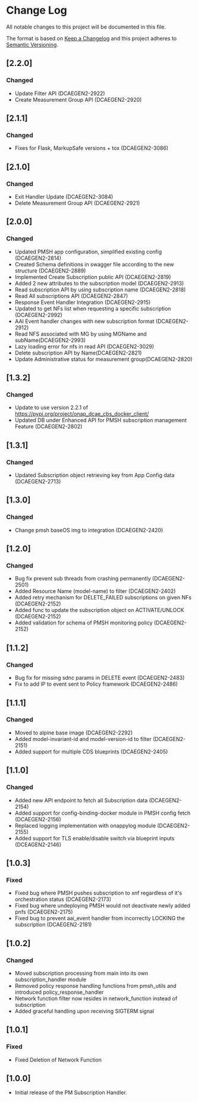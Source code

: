 # Change Log

All notable changes to this project will be documented in this file.

The format is based on [Keep a Changelog](http://keepachangelog.com/)
and this project adheres to [Semantic Versioning](http://semver.org/).

## [2.2.0]
### Changed
* Update Filter API (DCAEGEN2-2922)
* Create Measurement Group API (DCAEGEN2-2920)


## [2.1.1]
### Changed
* Fixes for Flask, MarkupSafe versions + tox (DCAEGEN2-3086)

## [2.1.0]
### Changed
* Exit Handler Update (DCAEGEN2-3084)
* Delete Measurement Group API (DCAEGEN2-2921)

## [2.0.0]
### Changed
* Updated PMSH app configuration, simplified existing config (DCAEGEN2-2814)
* Created Schema definitions in swagger file according to the new structure (DCAEGEN2-2889)
* Implemented Create Subscription public API (DCAEGEN2-2819)
* Added 2 new attributes to the subscription model (DCAEGEN2-2913)
* Read subscription API by using subscription name (DCAEGEN2-2818)
* Read All subscriptions API  (DCAEGEN2-2847)
* Response Event Handler Integration (DCAEGEN2-2915)
* Updated to get NFs list when requesting a specific subscription (DCAEGEN2-2992)
* AAI Event handler changes with new subscription format (DCAEGEN2-2912)
* Read NFS associated with MG by using MGName and subName(DCAEGEN2-2993)
* Lazy loading error for nfs in read API (DCAEGEN2-3029)
* Delete subscription API by Name(DCAEGEN2-2821)
* Update Administrative status for measurement group(DCAEGEN2-2820)

## [1.3.2]
### Changed
* Update to use version 2.2.1 of https://pypi.org/project/onap_dcae_cbs_docker_client/
* Updated DB under Enhanced API for PMSH subscription management Feature (DCAEGEN2-2802) 

## [1.3.1]
### Changed
* Updated Subscription object retrieving key from App Config data (DCAEGEN2-2713)

## [1.3.0]
### Changed
* Change pmsh baseOS img to integration (DCAEGEN2-2420)

## [1.2.0]
### Changed
* Bug fix prevent sub threads from crashing permanently (DCAEGEN2-2501)
* Added Resource Name (model-name) to filter (DCAEGEN2-2402)
* Added retry mechanism for DELETE_FAILED subscriptions on given NFs (DCAEGEN2-2152)
* Added func to update the subscription object on ACTIVATE/UNLOCK (DCAEGEN2-2152)
* Added validation for schema of PMSH monitoring policy (DCAEGEN2-2152)

## [1.1.2]
### Changed
* Bug fix for missing sdnc params in DELETE event (DCAEGEN2-2483)
* Fix to add IP to event sent to Policy framework (DCAEGEN2-2486)

## [1.1.1]
### Changed
* Moved to alpine base image (DCAEGEN2-2292)
* Added model-invariant-id and model-version-id to filter (DCAEGEN2-2151)
* Added support for multiple CDS blueprints (DCAEGEN2-2405) 

## [1.1.0]
### Changed
* Added new API endpoint to fetch all Subscription data (DCAEGEN2-2154)
* Added support for config-binding-docker module in PMSH config fetch (DCAEGEN2-2156)
* Replaced logging implementation with onappylog module (DCAEGEN2-2155)
* Added support for TLS enable/disable switch via blueprint inputs (DCEAGEN2-2146)

## [1.0.3]
### Fixed
* Fixed bug where PMSH pushes subscription to xnf regardless of it's orchestration status (DCAEGEN2-2173)
* Fixed bug where undeploying PMSH would not deactivate newly added pnfs (DCAEGEN2-2175)
* Fixed bug to prevent aai_event handler from incorrectly LOCKING the subscription (DCAEGEN2-2181)

## [1.0.2]
### Changed
* Moved subscription processing from main into its own subscription_handler module
* Removed policy response handling functions from pmsh_utils and introduced policy_response_handler
* Network function filter now resides in network_function instead of subscription
* Added graceful handling upon receiving SIGTERM signal

## [1.0.1]
### Fixed
* Fixed Deletion of Network Function 

## [1.0.0]

* Initial release of the PM Subscription Handler.
